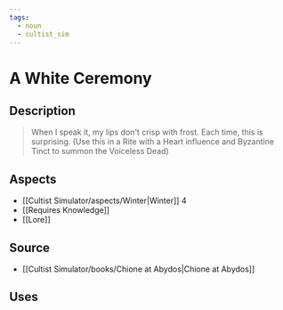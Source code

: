 ```yaml
---
tags:
  - noun
  - cultist_sim
---
```


# A White Ceremony

## Description

> When I speak it, my lips don't crisp with frost. Each time, this is surprising. 
> (Use this in a Rite with a Heart influence and Byzantine Tinct to summon the Voiceless Dead)

## Aspects
- [[Cultist Simulator/aspects/Winter|Winter]] 4
- [[Requires Knowledge]]
- [[Lore]]
## Source
- [[Cultist Simulator/books/Chione at Abydos|Chione at Abydos]]
## Uses